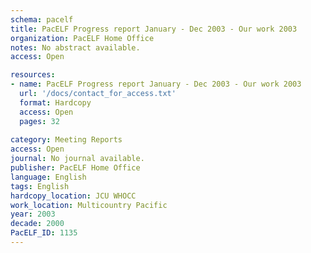 ```yaml
---
schema: pacelf
title: PacELF Progress report January - Dec 2003 - Our work 2003
organization: PacELF Home Office
notes: No abstract available.
access: Open

resources:
- name: PacELF Progress report January - Dec 2003 - Our work 2003
  url: '/docs/contact_for_access.txt'
  format: Hardcopy
  access: Open
  pages: 32
 
category: Meeting Reports
access: Open
journal: No journal available.
publisher: PacELF Home Office
language: English 
tags: English 
hardcopy_location: JCU WHOCC
work_location: Multicountry Pacific
year: 2003
decade: 2000
PacELF_ID: 1135
---
```

